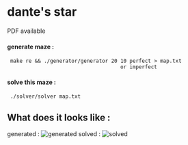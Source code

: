 # dante's star
PDF available
#### generate maze :
     make re && ./generator/generator 20 10 perfect > map.txt
                                         or imperfect
#### solve this maze :
     ./solver/solver map.txt
## What does it looks like :
generated : ![generated](https://user-images.githubusercontent.com/65111947/82348097-b7a1e100-99f8-11ea-80d2-407ac2488fa3.PNG)
solved : ![solved](https://user-images.githubusercontent.com/65111947/82348156-c6889380-99f8-11ea-9114-e947216098fe.PNG)
